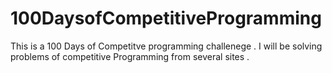 # 100DaysofCompetitiveProgramming
This is a 100 Days of Competitve programming challenege . I will be solving problems of competitive Programming from several sites .
